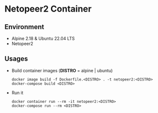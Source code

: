 # Netopeer2 Container

## Environment
* Alpine 2.18 & Ubuntu 22.04 LTS
* Netopeer2

## Usages
* Build container images (**DISTRO** = alpine | ubuntu)
  ```console
  docker image build -f Dockerfile.<DISTRO> . -t netopeer2:<DISTRO>
  docker-compose build <DISTRO>
  ```
* Run it
  ```console
  docker container run --rm -it netopeer2:<DISTRO>
  docker-compose run --rm <DISTRO>
  ```
